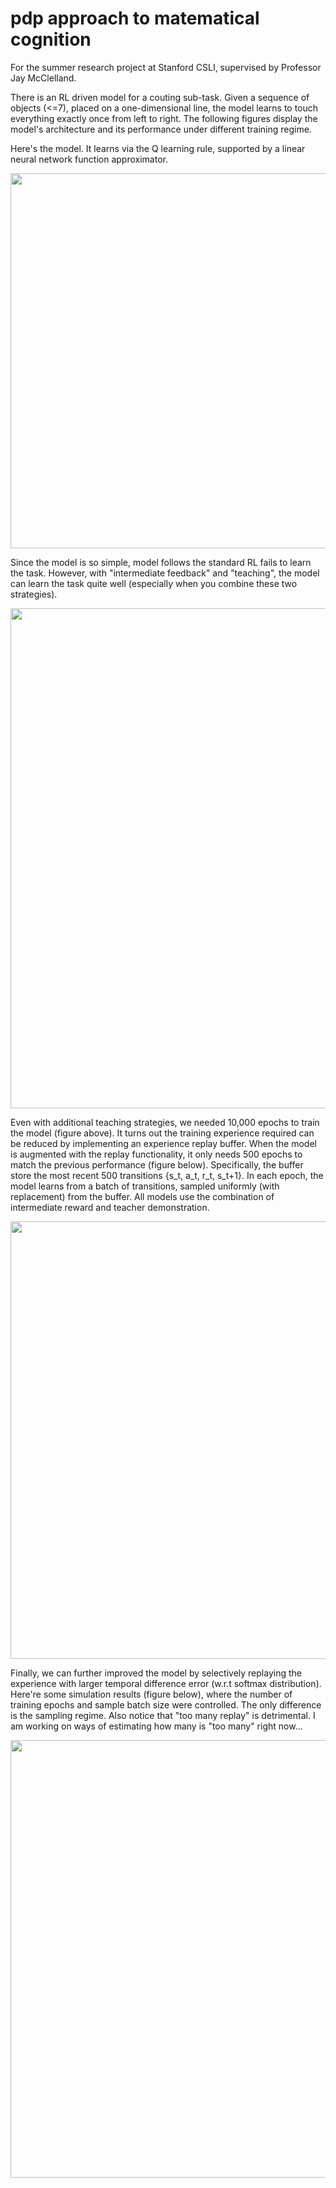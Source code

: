 # pdp approach to matematical cognition
For the summer research project at Stanford CSLI,
 supervised by Professor Jay McClelland.

There is an RL driven model for a couting sub-task. Given a sequence of objects (<=7), placed on a one-dimensional line, the model learns to touch everything exactly once from left to right. The following figures display the model's architecture and its performance under different training regime. 
 
 
 Here's the model. It learns via the Q learning rule, supported by a linear neural network function approximator.  
 
 <img src="https://github.com/QihongL/mathCognition_PDP_RL/blob/master/%5Bplots%5D/demo_git/model.png" width="600">
 
 Since the model is so simple, model follows the standard RL fails to learn the task. However, with "intermediate feedback" and "teaching", the model can learn the task quite well (especially when you combine these two strategies). 
 
 <img src="https://github.com/QihongL/mathCognition_PDP_RL/blob/master/%5Bplots%5D/demo_git/performance.png" width="800">
 
 Even with additional teaching strategies, we needed 10,000 epochs to train the model (figure above). It turns out the training experience required can be reduced by implementing an experience replay buffer. When the model is augmented with the replay functionality, it only needs 500 epochs to match the previous performance (figure below). Specifically, the buffer store the most recent 500 transitions {s_t, a_t, r_t, s_t+1}. In each epoch, the model learns from a batch of transitions, sampled uniformly (with replacement) from the buffer. All models use the combination of intermediate reward and teacher demonstration. 
 
 <img src="https://github.com/QihongL/mathCognition_PDP_RL/blob/master/%5Bplots%5D/demo_git/replay/compareReplay500.jpg" width="700">
 
 Finally, we can further improved the model by selectively replaying the experience with larger temporal difference error (w.r.t softmax distribution). Here're some simulation results (figure below), where the number of training epochs and sample batch size were controlled. The only difference is the sampling regime. Also notice that "too many replay" is detrimental. I am working on ways of estimating how many is "too many" right now... 
 
 <img src="https://github.com/QihongL/mathCognition_PDP_RL/blob/master/%5Bplots%5D/demo_git/replay/compareReplay5000_st500.jpg" width="700">
 
